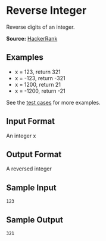 # Reverse Integer

Reverse digits of an integer.

**Source:** [HackerRank](https://www.hackerrank.com/contests/doyoulikeit/challenges/reverse-integer/problem)

## Examples

* x = 123, return 321
* x = -123, return -321
* x = 1200, return 21
* x = -1200, return -21

See the [test cases](https://github.com/ivamluz/Algorithms-and-Data-Structures/blob/master/algorithms/0005-ReverseInt/test_reverse_int.py) for more examples.

## Input Format

An integer x

## Output Format

A reversed integer

## Sample Input
```
123
```

## Sample Output
```
321
```